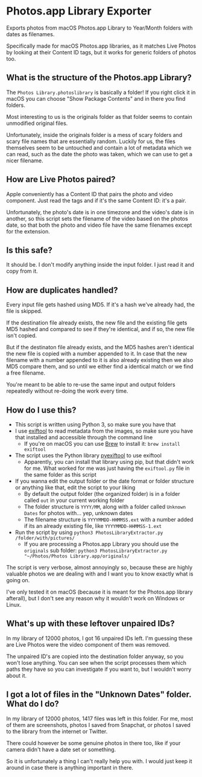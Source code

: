 # Photos.app Library Exporter

Exports photos from macOS Photos.app Library to Year/Month folders with dates as filenames. 

Specifically made for macOS Photos.app libraries, as it matches Live Photos by looking at their Content ID tags, but it works for generic folders of photos too.

## What is the structure of the Photos.app Library?

The `Photos Library.photoslibrary` is basically a folder! If you right click it in macOS you can choose "Show Package Contents" and in there you find folders. 

Most interesting to us is the originals folder as that folder seems to contain unmodified original files. 

Unfortunately, inside the originals folder is a mess of scary folders and scary file names that are essentially random. Luckily for us, the files themselves seem to be untouched and contain a lot of metadata which we can read, such as the date the photo was taken, which we can use to get a nicer filename.

## How are Live Photos paired?

Apple conveniently has a Content ID that pairs the photo and video component. Just read the tags and if it's the same Content ID: it's a pair. 

Unfortunately, the photo's date is in one timezone and the video's date is in another, so this script sets the filename of the video based on the photos date, so that both the photo and video file have the same filenames except for the extension.

## Is this safe?

It should be. I don't modify anything inside the input folder. I just read it and copy from it.

## How are duplicates handled?

Every input file gets hashed using MD5. If it's a hash we've already had, the file is skipped. 

If the destination file already exists, the new file and the existing file gets MD5 hashed and compared to see if they're identical, and if so, the new file isn't copied.

But if the destinaton file already exists, and the MD5 hashes aren't identical the new file is copied with a number appended to it. In case that the new filename with a number appended to it is also already existing then we also MD5 compare them, and so until we either find a identical match or we find a free filename.

You're meant to be able to re-use the same input and output folders repeatedly without re-doing the work every time.

## How do I use this?

- This script is written using Python 3, so make sure you have that
- I use [exiftool](https://exiftool.org) to read metadata from the images, so make sure you have that installed and accessible through the command line
    - If you're on macOS you can use [Brew](https://brew.sh) to install it: `brew install exiftool` 
- The script uses the Python library [pyexiftool](https://github.com/smarnach/pyexiftool) to use exiftool
    - Apparently, you can install that library using pip, but that didn't work for me. What worked for me was just having the `exiftool.py` file in the same folder as this script 
- If you wanna edit the output folder or the date format or folder structure or anything like that, edit the script to your liking
    - By default the output folder (the organized folder) is in a folder called `out` in your current working folder
    - The folder structure is `YYYY/MM`, along with a folder called `Unknown Dates` for photos with... yep, unknown dates
    - The filename structure is `YYYYMMDD-HHMMSS.ext` with a number added if its an already existing file, like `YYYYMMDD-HHMMSS-1.ext`
- Run the script by using `python3 PhotosLibraryExtractor.py /folder/with/pictures/`
    - If you are processing a Photos.app Library you should use the `originals` sub folder: `python3 PhotosLibraryExtractor.py "~/Photos/Photos Library.app/originals/`

The script is very verbose, almost annoyingly so, because these are highly valuable photos we are dealing with and I want you to know exactly what is going on.

I've only tested it on macOS (because it is meant for the Photos.app library afterall), but I don't see any reason why it wouldn't work on Windows or Linux.

## What's up with these leftover unpaired IDs?

In my library of 12000 photos, I got 16 unpaired IDs left. I'm guessing these are Live Photos were the video component of them was removed. 

The unpaired ID's are copied into the destination folder anyway, so you won't lose anything. You can see when the script processes them which paths they have so you can investigate if you want to, but I wouldn't worry about it.

## I got a lot of files in the "Unknown Dates" folder. What do I do?

In my library of 12000 photos, 1417 files was left in this folder. For me, most of them are screenshots, photos I saved from Snapchat, or photos I saved to the library from the internet or Twitter. 

There could however be some genuine photos in there too, like if your camera didn't have a date set or something. 

So it is unfortunately a thing I can't really help you with. I would just keep it around in case there is anything important in there.